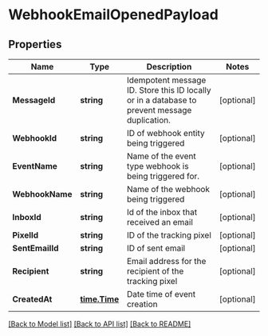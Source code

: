 # WebhookEmailOpenedPayload

## Properties

Name | Type | Description | Notes
------------ | ------------- | ------------- | -------------
**MessageId** | **string** | Idempotent message ID. Store this ID locally or in a database to prevent message duplication. | [optional] 
**WebhookId** | **string** | ID of webhook entity being triggered | [optional] 
**EventName** | **string** | Name of the event type webhook is being triggered for. | [optional] 
**WebhookName** | **string** | Name of the webhook being triggered | [optional] 
**InboxId** | **string** | Id of the inbox that received an email | [optional] 
**PixelId** | **string** | ID of the tracking pixel | [optional] 
**SentEmailId** | **string** | ID of sent email | [optional] 
**Recipient** | **string** | Email address for the recipient of the tracking pixel | [optional] 
**CreatedAt** | [**time.Time**](time.Time) | Date time of event creation | [optional] 

[[Back to Model list]](../README#documentation-for-models) [[Back to API list]](../README#documentation-for-api-endpoints) [[Back to README]](../README)


